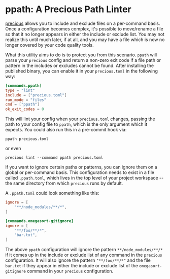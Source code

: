 # ppath: A Precious Path Linter

[precious](https://github.com/houseabsolute/precious) allows you to include and exclude files on a per-command basis. Once a configuration becomes complex, it's possible to move/rename a file so that it no longer appears in either the include or exclude list. You may not realize this until much later, if at all, and you may have a file which is now no longer covered by your code quality tools.

What this utility aims to do is to protect you from this scenario. `ppath` will parse your `precious` config and return a non-zero exit code if a file path or pattern in the includes or excludes cannot be found.
After installing the published binary, you can enable it in your `precious.toml` in the following way:

```toml
[commands.ppath]
type = "lint"
include = ["precious.toml"]
run_mode = "files"
cmd = ["ppath"]
ok_exit_codes = 0
```

This will lint your config when your `precious.toml` changes, passing the path to your config file to `ppath`, which is the only argument which it expects. You could also run this in a pre-commit hook via:

`ppath precious.toml`

or even

`precious lint --command ppath precious.toml`

If you want to ignore certain paths or patterns, you can ignore them on a global or per-command basis. This configuration needs to exist in a file called `.ppath.toml`, which lives in the top level of your project workspace -- the same directory from which `precious` runs by default.

A `.ppath.toml` could look something like this:

```toml
ignore = [
    "**/node_modules/**/*",
]

[commands.omegasort-gitignore]
ignore = [
    "**/foo/**/*",
    "bar.txt",
]
```

The above `ppath` configuration will ignore the pattern `**/node_modules/**/*` if it comes up in the include or exclude list of any command in the `precious` configuration. It will also ignore the pattern `"**/foo/**/*"` and the file `bar.txt` if they appear in either the include or exclude list of the `omegasort-gitignore` command in your `precious` configuration.

